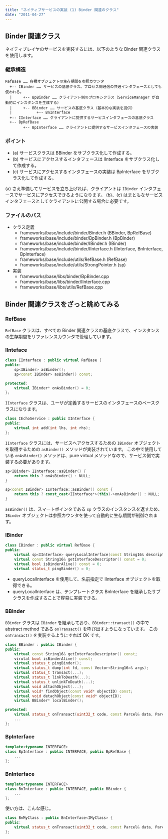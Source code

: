 ```yaml
---
title: "ネイティブサービスの実装 (1) Binder 関連のクラス"
date: "2011-04-27"
---
```


Binder 関連クラス
----

ネイティブレイヤのサービスを実装するには、以下のような Binder 関連クラスを使用します。

### 継承構造

```
RefBase …… 各種オブジェクトの生存期間を参照カウンタ
  +-- IBinder …… サービスの基底クラス。プロセス間通信の共通インタフェースとしても使われる。
  |     +-- BpBinder …… クライアント側のプロキシクラス（ServiceManager が自動的にインスタンスを生成する）
  |     +-- BBinder …… サービスの基底クラス（基本的な実装を提供）
  |           +-- BnInterface
  +-- IInterface …… クライアントに提供するサービスインタフェースの基底クラス
  +-- BpRefBase
        +-- BpInterface …… クライアントに提供するサービスインタフェースの実装
```

### ポイント

* (a) サービスクラスは BBinder をサブクラス化して作成する。
* (b) サービスにアクセスするインタフェースは IInterface をサブクラス化して作成する。
* (c) サービスにアクセスするインタフェースの実装は BpInterface をサブクラス化して作成する。

(a) さえ準備してサービスを立ち上げれば、クライアントは `IBinder` インタフェースでサービスにアクセスできるようになります。
(b)、(c) はまともなサービスインタフェースとしてクライアントに公開する場合に必要です。


### ファイルのパス

- クラス定義
    - frameworks/base/include/binder/Binder.h (BBinder, BpRefBase)
    - frameworks/base/include/binder/BpBinder.h (BpBinder)
    - frameworks/base/include/binder/IBinder.h (IBinder)
    - frameworks/base/include/binder/IInterface.h (IInterface, BnInterface, BpInterface)
    - frameworks/base/include/utils/RefBase.h (RefBase)
    - frameworks/base/include/utils/StrongPointer.h (sp)
- 実装
    - frameworks/base/libs/binder/BpBinder.cpp
    - frameworks/base/libs/binder/IInterface.cpp
    - frameworks/base/libs/utils/RefBase.cpp


Binder 関連クラスをざっと眺めてみる
----

### RefBase

`RefBase` クラスは、すべての Binder 関連クラスの基底クラスで、インスタンスの生存期間をリファレンスカウンタで管理しています。

### IInteface

```cpp
class IInterface : public virtual RefBase {
public:
    sp<IBinder> asBinder();
    sp<const IBinder> asBinder() const;

protected:
    virtual IBinder* onAsBinder() = 0;
};
```

`IInterface` クラスは、ユーザが定義するサービスのインタフェースのベースクラスになります。

```cpp
class IEchoService : public IInterface {
public:
    virtual int add(int lhs, int rhs);
};
```

`IInterface` クラスには、サービスへアクセスするための `IBinder` オブジェクトを取得するための `asBinder()` メソッドが実装されています。
この中で使用している `onAsBinder()` メソッドは、pure virtual メソッドなので、サービス側で実装する必要があります。

```cpp
sp<IBinder> IInterface::asBinder() {
    return this ? onAsBinder() : NULL;
}

sp<const IBinder> IInterface::asBinder() const {
    return this ? const_cast<IInterface*>(this)->onAsBinder() : NULL;
}
```

`asBinder()` は、スマートポインタである `sp` クラスのインスタンスを返すため、`IBinder` オブジェクトは参照カウンタを使って自動的に生存期間が制御されます。

### IBinder

```cpp
class IBinder : public virtual RefBase {
public:
    virtual sp<IInterface> queryLocalInterface(const String16& descriptor);
    virtual const String16& getInterfaceDescriptor() const = 0;
    virtual bool isBinderAlive() const = 0;
    virtual status_t pingBinder() = 0;
```

- queryLocalInterface を使用して、名前指定で IInterface オブジェクトを取得できる。
- queryLocalInterface は、テンプレートクラス BnInterface を継承したサブクラスを作成することで容易に実装できる。

### BBinder

`BBinder` クラスは `IBinder` を継承しており、`BBinder::transact()` の中で abstract method である `onTransact()` を呼び出すようになっています。
この `onTransact()` を実装するようにすれば OK です。

```cpp
class BBinder : public IBinder {
public:
    virtual const String16& getInterfaceDescriptor() const;
    virutal bool isBinderAlive() const;
    virtual status_t pingBinder();
    virtual status_t dump(int fd, const Vector<String16>& args);
    virtual status_t transact(...);
    virtual status_t linkToDeath(...);
    virtual status_t unlinkToDeath(...);
    virtual void attachObject(...);
    virtual void* findObject(const void* objectID) const;
    virtual void detachObject(const void* objectID);
    virtual BBinder* localBinder();

protected:
    virtual status_t onTransact(uint32_t code, const Parcel& data, Parcel* reply, uint32_t flags = 0);
    ...
};
```

### BpInterface

```cpp
template<typename INTERFACE>
class BpInterface : public INTERFACE, public BpRefBase {
    ...
};
```

### BnInterface

```cpp
template<typename INTERFACE>
class BnInterface : public INTERFACE, public BBinder {
    ...
};
```

使い方は、こんな感じ。

```cpp
class BnMyClass : public BnInterface<IMyClass> {
public:
    virtual status_t onTransact(uint32_t code, const Parcel& data, Parcel* reply, uint32_t flags = 0);
};
```

